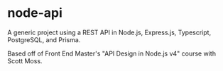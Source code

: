 # node-api

A generic project using a REST API in Node.js, Express.js, Typescript, PostgreSQL, and Prisma.

Based off of Front End Master's "API Design in Node.js v4" course with Scott Moss.
